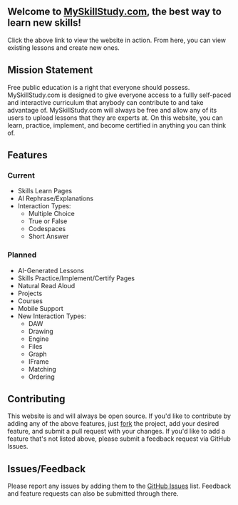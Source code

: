 ## Welcome to [MySkillStudy.com](https://myskillstudy.com), the best way to learn new skills!

Click the above link to view the website in action. From here, you can view existing lessons and create new ones.

## Mission Statement

Free public education is a right that everyone should possess. MySkillStudy.com is designed to give everyone access to a fullly self-paced and interactive curriculum that anybody can contribute to and take advantage of. MySkillStudy.com will always be free and allow any of its users to upload lessons that they are experts at. On this website, you can learn, practice, implement, and become certified in anything you can think of.

## Features

### Current
- Skills Learn Pages
- AI Rephrase/Explanations
- Interaction Types:
  - Multiple Choice
  - True or False
  - Codespaces
  - Short Answer

### Planned
- AI-Generated Lessons
- Skills Practice/Implement/Certify Pages
- Natural Read Aloud
- Projects
- Courses
- Mobile Support
- New Interaction Types:
  - DAW
  - Drawing
  - Engine
  - Files
  - Graph
  - IFrame
  - Matching
  - Ordering

## Contributing
This website is and will always be open source. If you'd like to contribute by adding any of the above features, just [fork](https://github.com/DerekSturm263/Lesson-Host/fork) the project, add your desired feature, and submit a pull request with your changes. If you'd like to add a feature that's not listed above, please submit a feedback request via GitHub Issues.

## Issues/Feedback
Please report any issues by adding them to the [GitHub Issues](https://github.com/DerekSturm263/Lesson-Host/issues) list. Feedback and feature requests can also be submitted through there.
